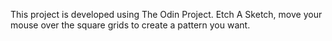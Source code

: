 This project is developed using The Odin Project. Etch A Sketch, move your mouse over the square grids to create a pattern you want.

